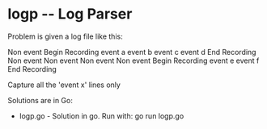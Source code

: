 # logp -- Log Parser

Problem is given a log file like this:

<timestamp> Non event
<timestamp> Begin Recording
<timestamp> event a
<timestamp> event b
<timestamp> event c
<timestamp> event d
<timestamp> End Recording
<timestamp> Non event
<timestamp> Non event
<timestamp> Non event
<timestamp> Non event
<timestamp> Begin Recording
<timestamp> event e
<timestamp> event f
<timestamp> End Recording

Capture all the 'event x' lines only


Solutions are in Go:

- logp.go - Solution in go. Run with: go run logp.go

